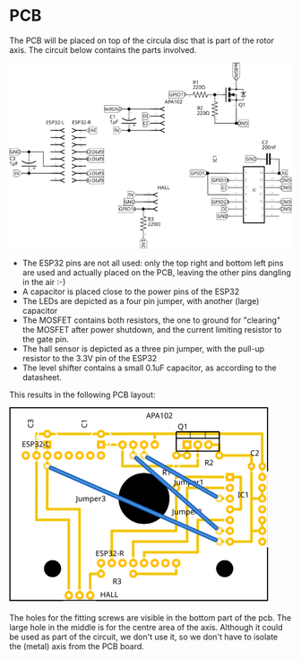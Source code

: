 # PCB

The PCB will be placed on top of the circula disc that is part of the rotor axis. The circuit below contains the parts involved.

![](pcb_schema.svg)

- The ESP32 pins are not all used: only the top right and bottom left pins are used and actually placed on the PCB, leaving the other pins dangling in the air :-)
- A capacitor is placed close to the power pins of the ESP32
- The LEDs are depicted as a four pin jumper, with another (large) capacitor
- The MOSFET contains both resistors, the one to ground for "clearing" the MOSFET after power shutdown, and the current limiting resistor to the gate pin.
- The hall sensor is depicted as a three pin jumper, with the pull-up resistor to the 3.3V pin of the ESP32
- The level shifter contains a small 0.1uF capacitor, as according to the datasheet.

This results in the following PCB layout:

![](pcb_pcb.svg)

The holes for the fitting screws are visible in the bottom part of the pcb. The large hole in the middle is for the centre area of the axis. Although it could be used as part of the circuit, we don't use it, so we don't have to isolate the (metal) axis from the PCB board.
